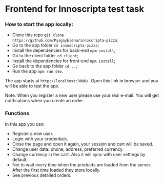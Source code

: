 # Frontend for Innoscripta test task
### How to start the app locally:
* Clone this repo `git clone https://github.com/PyagayElena/innoscripta-pizza`;
* Go to the app folder `cd innoscripta-pizza`;
* Install the dependencies for back-end `npm install`;
* Go to the client folder `cd client`;
* Install the dependencies for front-end `npm install`;
* Go back to the app folder `cd ..`;
* Run the app `npm run dev`.

The app starts at `http://localhost:3000/`. Open this link in browser and you will be able to test the app.

Note. When you register a new user please use your real e-mail. You will get notifications when you create an order.

### Functions
In this app you can:
* Register a new user.
* Login with your credentials.
* Close the page and open it again, your session and cart will be saved.
* Change user data: phone, address, preferred currency.
* Change currency in the cart. Also it will sync with user settings by default.
* Not to wait every time when the products are loaded from the server. After the first time loaded they store locally.
* See previous detailed orders.
